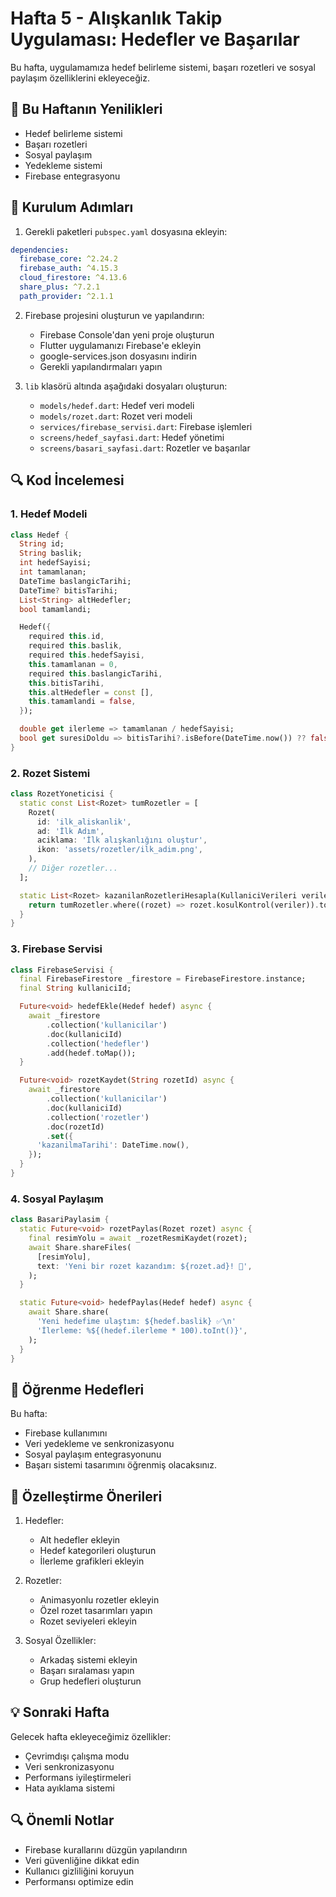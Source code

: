 # Hafta 5 - Alışkanlık Takip Uygulaması: Hedefler ve Başarılar

Bu hafta, uygulamamıza hedef belirleme sistemi, başarı rozetleri ve sosyal paylaşım özelliklerini ekleyeceğiz.

## 📱 Bu Haftanın Yenilikleri

- Hedef belirleme sistemi
- Başarı rozetleri
- Sosyal paylaşım
- Yedekleme sistemi
- Firebase entegrasyonu

## 🚀 Kurulum Adımları

1. Gerekli paketleri `pubspec.yaml` dosyasına ekleyin:
```yaml
dependencies:
  firebase_core: ^2.24.2
  firebase_auth: ^4.15.3
  cloud_firestore: ^4.13.6
  share_plus: ^7.2.1
  path_provider: ^2.1.1
```

2. Firebase projesini oluşturun ve yapılandırın:
   - Firebase Console'dan yeni proje oluşturun
   - Flutter uygulamanızı Firebase'e ekleyin
   - google-services.json dosyasını indirin
   - Gerekli yapılandırmaları yapın

3. `lib` klasörü altında aşağıdaki dosyaları oluşturun:
   - `models/hedef.dart`: Hedef veri modeli
   - `models/rozet.dart`: Rozet veri modeli
   - `services/firebase_servisi.dart`: Firebase işlemleri
   - `screens/hedef_sayfasi.dart`: Hedef yönetimi
   - `screens/basari_sayfasi.dart`: Rozetler ve başarılar

## 🔍 Kod İncelemesi

### 1. Hedef Modeli
```dart
class Hedef {
  String id;
  String baslik;
  int hedefSayisi;
  int tamamlanan;
  DateTime baslangicTarihi;
  DateTime? bitisTarihi;
  List<String> altHedefler;
  bool tamamlandi;

  Hedef({
    required this.id,
    required this.baslik,
    required this.hedefSayisi,
    this.tamamlanan = 0,
    required this.baslangicTarihi,
    this.bitisTarihi,
    this.altHedefler = const [],
    this.tamamlandi = false,
  });

  double get ilerleme => tamamlanan / hedefSayisi;
  bool get suresiDoldu => bitisTarihi?.isBefore(DateTime.now()) ?? false;
}
```

### 2. Rozet Sistemi
```dart
class RozetYoneticisi {
  static const List<Rozet> tumRozetler = [
    Rozet(
      id: 'ilk_aliskanlik',
      ad: 'İlk Adım',
      aciklama: 'İlk alışkanlığını oluştur',
      ikon: 'assets/rozetler/ilk_adim.png',
    ),
    // Diğer rozetler...
  ];

  static List<Rozet> kazanilanRozetleriHesapla(KullaniciVerileri veriler) {
    return tumRozetler.where((rozet) => rozet.kosulKontrol(veriler)).toList();
  }
}
```

### 3. Firebase Servisi
```dart
class FirebaseServisi {
  final FirebaseFirestore _firestore = FirebaseFirestore.instance;
  final String kullaniciId;

  Future<void> hedefEkle(Hedef hedef) async {
    await _firestore
        .collection('kullanicilar')
        .doc(kullaniciId)
        .collection('hedefler')
        .add(hedef.toMap());
  }

  Future<void> rozetKaydet(String rozetId) async {
    await _firestore
        .collection('kullanicilar')
        .doc(kullaniciId)
        .collection('rozetler')
        .doc(rozetId)
        .set({
      'kazanilmaTarihi': DateTime.now(),
    });
  }
}
```

### 4. Sosyal Paylaşım
```dart
class BasariPaylasim {
  static Future<void> rozetPaylas(Rozet rozet) async {
    final resimYolu = await _rozetResmiKaydet(rozet);
    await Share.shareFiles(
      [resimYolu],
      text: 'Yeni bir rozet kazandım: ${rozet.ad}! 🎉',
    );
  }

  static Future<void> hedefPaylas(Hedef hedef) async {
    await Share.share(
      'Yeni hedefime ulaştım: ${hedef.baslik} ✅\n'
      'İlerleme: %${(hedef.ilerleme * 100).toInt()}',
    );
  }
}
```

## 🎯 Öğrenme Hedefleri

Bu hafta:
- Firebase kullanımını
- Veri yedekleme ve senkronizasyonu
- Sosyal paylaşım entegrasyonunu
- Başarı sistemi tasarımını
öğrenmiş olacaksınız.

## 📝 Özelleştirme Önerileri

1. Hedefler:
   - Alt hedefler ekleyin
   - Hedef kategorileri oluşturun
   - İlerleme grafikleri ekleyin

2. Rozetler:
   - Animasyonlu rozetler ekleyin
   - Özel rozet tasarımları yapın
   - Rozet seviyeleri ekleyin

3. Sosyal Özellikler:
   - Arkadaş sistemi ekleyin
   - Başarı sıralaması yapın
   - Grup hedefleri oluşturun

## 💡 Sonraki Hafta

Gelecek hafta ekleyeceğimiz özellikler:
- Çevrimdışı çalışma modu
- Veri senkronizasyonu
- Performans iyileştirmeleri
- Hata ayıklama sistemi

## 🔍 Önemli Notlar

- Firebase kurallarını düzgün yapılandırın
- Veri güvenliğine dikkat edin
- Kullanıcı gizliliğini koruyun
- Performansı optimize edin 